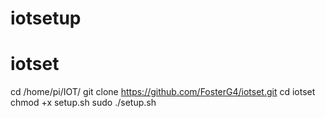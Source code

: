 # iotsetup
# iotset

cd /home/pi/IOT/
git clone https://github.com/FosterG4/iotset.git
cd iotset
chmod +x setup.sh
sudo ./setup.sh
